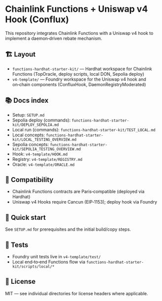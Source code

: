 # Chainlink Functions + Uniswap v4 Hook (Conflux)

This repository integrates Chainlink Functions with a Uniswap v4 hook to implement a daemon‑driven rebate mechanism.

## 🏗️ Layout

- `functions-hardhat-starter-kit/` — Hardhat workspace for Chainlink Functions (TopOracle, deploy scripts, local DON, Sepolia deploy)
- `v4-template/` — Foundry workspace for the Uniswap v4 hook and on‑chain components (ConfluxHook, DaemonRegistryModerated)

## 📚 Docs index

- Setup: `SETUP.md`
- Sepolia deploy (commands): `functions-hardhat-starter-kit/DEPLOY_SEPOLIA.md`
- Local run (commands): `functions-hardhat-starter-kit/TEST_LOCAL.md`
- Local concepts: `functions-hardhat-starter-kit/LOCAL_TESTING_OVERVIEW.md`
- Sepolia concepts: `functions-hardhat-starter-kit/SEPOLIA_TESTING_OVERVIEW.md`
- Hook: `v4-template/HOOK.md`
- Registry: `v4-template/REGISTRY.md`
- Oracle: `v4-template/ORACLE.md`

## 🔌 Compatibility

- Chainlink Functions contracts are Paris‑compatible (deployed via Hardhat)
- Uniswap v4 Hooks require Cancun (EIP‑1153); deploy hook via Foundry

## 🔧 Quick start

See `SETUP.md` for prerequisites and the initial build/copy steps.

## 🧪 Tests

- Foundry unit tests live in `v4-template/test/`
- Local end‑to‑end Functions flow via `functions-hardhat-starter-kit/scripts/local/*`

## 📝 License

MIT — see individual directories for license headers where applicable.
